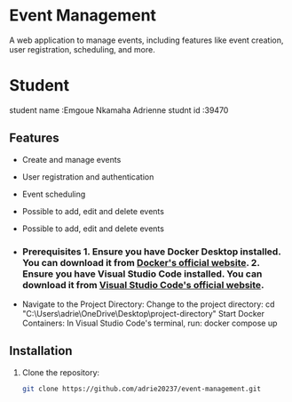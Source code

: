 # Event Management

A web application to manage events, including features like event creation, user registration, scheduling, and more.
# Student 
student name :Emgoue Nkamaha Adrienne 
studnt id :39470

## Features
- Create and manage events
- User registration and authentication
- Event scheduling
- Possible to add, edit and delete events 

- Possible to add, edit and delete events
- ### Prerequisites 1. Ensure you have **Docker Desktop** installed. You can download it from [Docker's official website](https://www.docker.com/products/docker-desktop). 2. Ensure you have **Visual Studio Code** installed. You can download it from [Visual Studio Code's official website](https://code.visualstudio.com/).
- Navigate to the Project Directory: Change to the project directory:
cd "C:\Users\adrie\OneDrive\Desktop\project-directory"
Start Docker Containers: In Visual Studio Code's terminal, run: docker compose up




## Installation
1. Clone the repository:
   ```sh
   git clone https://github.com/adrie20237/event-management.git
